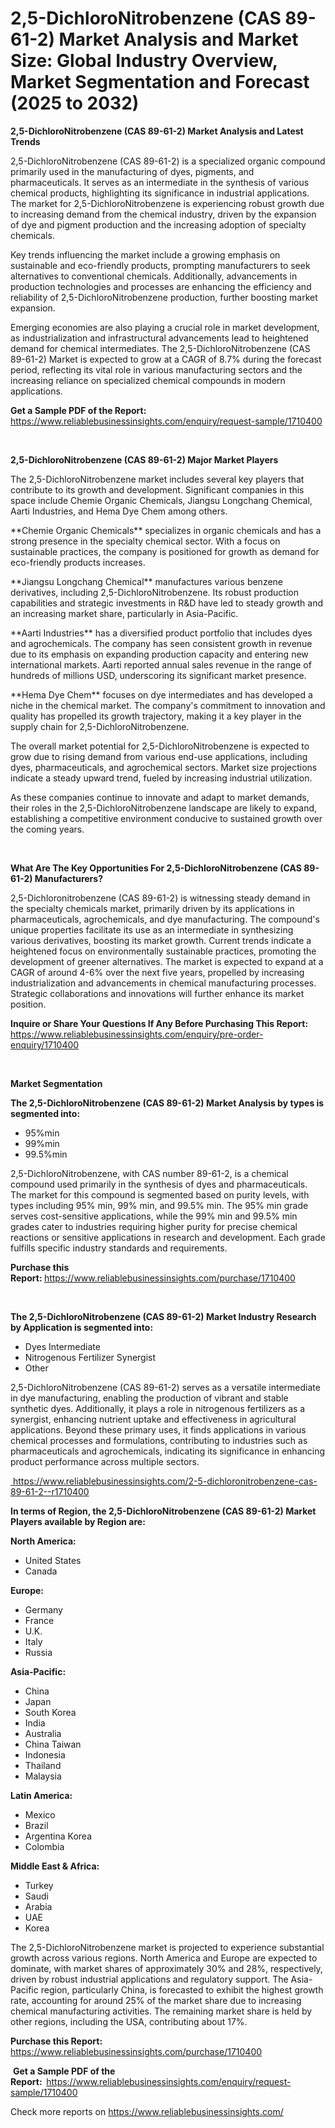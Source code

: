 <p><h1>2,5-DichloroNitrobenzene (CAS 89-61-2) Market Analysis and Market Size: Global Industry Overview, Market Segmentation and Forecast (2025 to 2032)</h1></p><p><strong>2,5-DichloroNitrobenzene (CAS 89-61-2) Market Analysis and Latest Trends</strong></p>
<p><p>2,5-DichloroNitrobenzene (CAS 89-61-2) is a specialized organic compound primarily used in the manufacturing of dyes, pigments, and pharmaceuticals. It serves as an intermediate in the synthesis of various chemical products, highlighting its significance in industrial applications. The market for 2,5-DichloroNitrobenzene is experiencing robust growth due to increasing demand from the chemical industry, driven by the expansion of dye and pigment production and the increasing adoption of specialty chemicals.</p><p>Key trends influencing the market include a growing emphasis on sustainable and eco-friendly products, prompting manufacturers to seek alternatives to conventional chemicals. Additionally, advancements in production technologies and processes are enhancing the efficiency and reliability of 2,5-DichloroNitrobenzene production, further boosting market expansion.</p><p>Emerging economies are also playing a crucial role in market development, as industrialization and infrastructural advancements lead to heightened demand for chemical intermediates. The 2,5-DichloroNitrobenzene (CAS 89-61-2) Market is expected to grow at a CAGR of 8.7% during the forecast period, reflecting its vital role in various manufacturing sectors and the increasing reliance on specialized chemical compounds in modern applications.</p></p>
<p><strong>Get a Sample PDF of the Report:&nbsp;</strong> <a href="https://www.reliablebusinessinsights.com/enquiry/request-sample/1710400?utm_campaign=2319&utm_medium=2&utm_source=Github&utm_content=ia&utm_term=27032025&utm_id=25-dichloronitrobenzene-cas-89-61-2">https://www.reliablebusinessinsights.com/enquiry/request-sample/1710400</a></p>
<p>&nbsp;</p>
<p><strong>2,5-DichloroNitrobenzene (CAS 89-61-2) Major Market Players</strong></p>
<p><p>The 2,5-DichloroNitrobenzene market includes several key players that contribute to its growth and development. Significant companies in this space include Chemie Organic Chemicals, Jiangsu Longchang Chemical, Aarti Industries, and Hema Dye Chem among others.</p><p>**Chemie Organic Chemicals** specializes in organic chemicals and has a strong presence in the specialty chemical sector. With a focus on sustainable practices, the company is positioned for growth as demand for eco-friendly products increases. </p><p>**Jiangsu Longchang Chemical** manufactures various benzene derivatives, including 2,5-DichloroNitrobenzene. Its robust production capabilities and strategic investments in R&D have led to steady growth and an increasing market share, particularly in Asia-Pacific.</p><p>**Aarti Industries** has a diversified product portfolio that includes dyes and agrochemicals. The company has seen consistent growth in revenue due to its emphasis on expanding production capacity and entering new international markets. Aarti reported annual sales revenue in the range of hundreds of millions USD, underscoring its significant market presence.</p><p>**Hema Dye Chem** focuses on dye intermediates and has developed a niche in the chemical market. The company's commitment to innovation and quality has propelled its growth trajectory, making it a key player in the supply chain for 2,5-DichloroNitrobenzene.</p><p>The overall market potential for 2,5-DichloroNitrobenzene is expected to grow due to rising demand from various end-use applications, including dyes, pharmaceuticals, and agrochemical sectors. Market size projections indicate a steady upward trend, fueled by increasing industrial utilization.</p><p>As these companies continue to innovate and adapt to market demands, their roles in the 2,5-DichloroNitrobenzene landscape are likely to expand, establishing a competitive environment conducive to sustained growth over the coming years.</p></p>
<p>&nbsp;</p>
<p><strong>What Are The Key Opportunities For 2,5-DichloroNitrobenzene (CAS 89-61-2) Manufacturers?</strong></p>
<p><p>2,5-Dichloronitrobenzene (CAS 89-61-2) is witnessing steady demand in the specialty chemicals market, primarily driven by its applications in pharmaceuticals, agrochemicals, and dye manufacturing. The compound's unique properties facilitate its use as an intermediate in synthesizing various derivatives, boosting its market growth. Current trends indicate a heightened focus on environmentally sustainable practices, promoting the development of greener alternatives. The market is expected to expand at a CAGR of around 4-6% over the next five years, propelled by increasing industrialization and advancements in chemical manufacturing processes. Strategic collaborations and innovations will further enhance its market position.</p></p>
<p><strong>Inquire or Share Your Questions If Any Before Purchasing This Report:</strong> <a href="https://www.reliablebusinessinsights.com/enquiry/pre-order-enquiry/1710400?utm_campaign=2319&utm_medium=2&utm_source=Github&utm_content=ia&utm_term=27032025&utm_id=25-dichloronitrobenzene-cas-89-61-2">https://www.reliablebusinessinsights.com/enquiry/pre-order-enquiry/1710400</a></p>
<p>&nbsp;</p>
<p><strong>Market Segmentation</strong></p>
<p><strong>The 2,5-DichloroNitrobenzene (CAS 89-61-2) Market Analysis by types is segmented into:</strong></p>
<p><ul><li>95%min</li><li>99%min</li><li>99.5%min</li></ul></p>
<p><p>2,5-DichloroNitrobenzene, with CAS number 89-61-2, is a chemical compound used primarily in the synthesis of dyes and pharmaceuticals. The market for this compound is segmented based on purity levels, with types including 95% min, 99% min, and 99.5% min. The 95% min grade serves cost-sensitive applications, while the 99% min and 99.5% min grades cater to industries requiring higher purity for precise chemical reactions or sensitive applications in research and development. Each grade fulfills specific industry standards and requirements.</p></p>
<p><strong>Purchase this Report:&nbsp;</strong><a href="https://www.reliablebusinessinsights.com/purchase/1710400?utm_campaign=2319&utm_medium=2&utm_source=Github&utm_content=ia&utm_term=27032025&utm_id=25-dichloronitrobenzene-cas-89-61-2">https://www.reliablebusinessinsights.com/purchase/1710400</a></p>
<p>&nbsp;</p>
<p><strong>The 2,5-DichloroNitrobenzene (CAS 89-61-2) Market Industry Research by Application is segmented into:</strong></p>
<p><ul><li>Dyes Intermediate</li><li>Nitrogenous Fertilizer Synergist</li><li>Other</li></ul></p>
<p><p>2,5-DichloroNitrobenzene (CAS 89-61-2) serves as a versatile intermediate in dye manufacturing, enabling the production of vibrant and stable synthetic dyes. Additionally, it plays a role in nitrogenous fertilizers as a synergist, enhancing nutrient uptake and effectiveness in agricultural applications. Beyond these primary uses, it finds applications in various chemical processes and formulations, contributing to industries such as pharmaceuticals and agrochemicals, indicating its significance in enhancing product performance across multiple sectors.</p></p>
<p><a href="https://www.reliablebusinessinsights.com/2-5-dichloronitrobenzene-cas-89-61-2--r1710400?utm_campaign=2319&utm_medium=2&utm_source=Github&utm_content=ia&utm_term=27032025&utm_id=25-dichloronitrobenzene-cas-89-61-2">&nbsp;https://www.reliablebusinessinsights.com/2-5-dichloronitrobenzene-cas-89-61-2--r1710400</a></p>
<p><strong>In terms of Region, the 2,5-DichloroNitrobenzene (CAS 89-61-2) Market Players available by Region are:</strong></p>
<p>
    <p> <strong> North America: </strong>
        <ul>
            <li>United States</li>
            <li>Canada</li>
        </ul>
        </p> 
    <p> <strong> Europe: </strong>
        <ul>
            <li>Germany</li>
            <li>France</li>
            <li>U.K.</li>
            <li>Italy</li>
            <li>Russia</li>
        </ul>
        </p> 
    <p> <strong> Asia-Pacific: </strong>
        <ul>
            <li>China</li>
            <li>Japan</li>
            <li>South Korea</li>
            <li>India</li>
            <li>Australia</li>
            <li>China Taiwan</li>
            <li>Indonesia</li>
            <li>Thailand</li>
            <li>Malaysia</li>
        </ul>
        </p> 
    <p> <strong> Latin America: </strong>
        <ul>
            <li>Mexico</li>
            <li>Brazil</li>
            <li>Argentina Korea</li>
            <li>Colombia</li>
        </ul>
        </p> 
    <p> <strong> Middle East & Africa: </strong>
        <ul>
            <li>Turkey</li>
            <li>Saudi</li>
            <li>Arabia</li>
            <li>UAE</li>
            <li>Korea</li>
        </ul>
    </p>
    </p>
<p><p>The 2,5-DichloroNitrobenzene market is projected to experience substantial growth across various regions. North America and Europe are expected to dominate, with market shares of approximately 30% and 28%, respectively, driven by robust industrial applications and regulatory support. The Asia-Pacific region, particularly China, is forecasted to exhibit the highest growth rate, accounting for around 25% of the market share due to increasing chemical manufacturing activities. The remaining market share is held by other regions, including the USA, contributing about 17%.</p></p>
<p><strong>Purchase this Report: </strong><a href="https://www.reliablebusinessinsights.com/purchase/1710400?utm_campaign=2319&utm_medium=2&utm_source=Github&utm_content=ia&utm_term=27032025&utm_id=25-dichloronitrobenzene-cas-89-61-2">https://www.reliablebusinessinsights.com/purchase/1710400</a></p>
<p>&nbsp;<strong>Get a Sample PDF of the Report:&nbsp;&nbsp;</strong><a href="https://www.reliablebusinessinsights.com/enquiry/request-sample/1710400?utm_campaign=2319&utm_medium=2&utm_source=Github&utm_content=ia&utm_term=27032025&utm_id=25-dichloronitrobenzene-cas-89-61-2">https://www.reliablebusinessinsights.com/enquiry/request-sample/1710400</a></p>
<p><strong></strong></p>
<p>Check more reports on <a href="https://www.reliablebusinessinsights.com/?utm_campaign=2319&utm_medium=2&utm_source=Github&utm_content=ia&utm_term=27032025&utm_id=25-dichloronitrobenzene-cas-89-61-2">https://www.reliablebusinessinsights.com/</a></p>